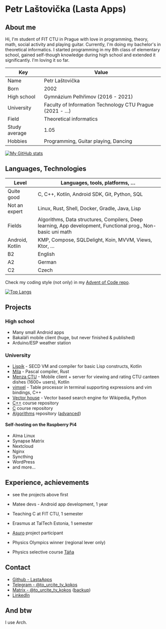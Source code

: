 # Petr Laštovička (Lasta Apps)

## About me

Hi, I'm student of FIT CTU in Prague with love in programming, theory, math,
social activity and playing guitar. Currently, I'm doing my bachelor's in
theoretical informatics. I started programming in my 8th class of elementary
school, gained self-though knowledge during high school and extended it
significantly. I'm loving it so far.

| Key  | Value  |
|---|---|
| Name | Petr Laštovička |
| Born | 2002 |
| High school | Gymnázium Pelhřimov (2016 - 2021)| 
| University | Faculty of Information Technology CTU Prague (2021 - …) |
| Field | Theoretical informatics 
| Study average | 1.05 |
| Hobbies | Programming, Guitar playing, Dancing |

[![My GitHub stats](https://github-readme-stats.vercel.app/api?username=LastaApps&show_icons=true&theme=dark&count_private=true)](https://github.com/anuraghazra/github-readme-stats)


## Languages, Technologies
| Level  | Languages, tools, platforms, … |
|---|---|
| Quite good | C, C++, Kotlin, Android SDK, Git, Python, SQL |
| Not an expert | Linux, Rust, Shell, Docker, Gradle, Java, Lisp |
| Fields | Algorithms, Data structures, Compilers, Deep learning, App development, Functional prog., Non-basic uni math |
| Android, Kotlin | KMP, Compose, SQLDelight, Koin, MVVM, Views, Ktor, … |
| B2 | English |
| A2 | German |
| C2 | Czech |

Check my coding style (not only) in my [Advent of Code repo](https://github.com/Lastaapps/advent-of-code/).

[![Top Langs](https://github-readme-stats.vercel.app/api/top-langs/?username=LastaApps&show_icons=true&theme=dark&layout=compact)](https://github.com/anuraghazra/github-readme-stats)


## Projects

### High school

- Many small Android apps
- Bakaláři mobile client (huge, but never finished & published)
- Arduino/ESP weather station


### University

- [Lispík](https://github.com/Lastaapps/Lispik) - SECD VM and compiler for basic Lisp constructs, Kotlin
- [Mila](https://github.com/Lastaapps/Lispik) - Pascal compiler, Rust
- [Menza CTU](https://github.com/Lastaapps/menza) - Mobile client + server for viewing and rating CTU canteen dishes (1600+ users), Kotlin
- [vimxel](https://github.com/Lastaapps/menza) - Table processor in terminal supporting expressions and vim bindings, C++
- [Vector house](https://github.com/Lastaapps/vector-house) - Vector based search engine for Wikipedia, Python
- [C++](https://github.com/Lastaapps/ctu-pa2-progtest) course repository
- [C](https://github.com/Lastaapps/ctu-pa1-progtest) course repository
- [Algorithms](https://github.com/Lastaapps/BI-AG1-Progtest) repository ([advanced](https://github.com/Lastaapps/ctu-ag2-progtest))

#### Self-hosting on the Raspberry Pi4

- Alma Linux
- Synapse Matrix
- Nextcloud
- Nginx
- Syncthing
- WordPress
- and more…


## Experience, achievements

- see the projects above first
- Matee devs - Android app development, 1 year
- Teaching C at FIT CTU, 1 semester
- Erasmus at TalTech Estonia, 1 semester


- [Asuro](https://www.dlr.de/rm/en/desktopdefault.aspx/tabid-14006/#gallery/34068) project participant
- Physics Olympics winner (regional lever only)
- Physics selective course [Táňa](http://fyzikalniolympiada.cz/Tana)

## Contact

 - [Github - LastaApps](https://github.com/Lastaapps)
 - [Telegram - @to_urcite_ty_kokos](https://t.me/to_urcite_ty_kokos)
 - [Matrix - @to_urcite_ty_kokos](@to_urcite_ty_kokos:lastope2.sh.cvut.cz) ([backup](@to_urcite_ty_kokos:matrix.org))
 - [LinkedIn](https://www.linkedin.com/in/petr-laštovička-597a11188/)
 
## And btw

I use Arch.


